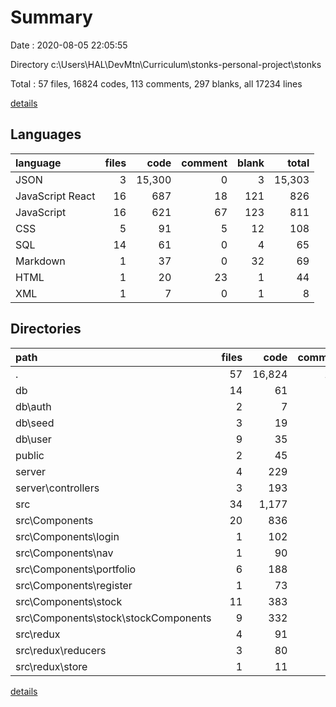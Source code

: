 # Summary

Date : 2020-08-05 22:05:55

Directory c:\Users\HAL\DevMtn\Curriculum\stonks-personal-project\stonks

Total : 57 files,  16824 codes, 113 comments, 297 blanks, all 17234 lines

[details](details.md)

## Languages
| language | files | code | comment | blank | total |
| :--- | ---: | ---: | ---: | ---: | ---: |
| JSON | 3 | 15,300 | 0 | 3 | 15,303 |
| JavaScript React | 16 | 687 | 18 | 121 | 826 |
| JavaScript | 16 | 621 | 67 | 123 | 811 |
| CSS | 5 | 91 | 5 | 12 | 108 |
| SQL | 14 | 61 | 0 | 4 | 65 |
| Markdown | 1 | 37 | 0 | 32 | 69 |
| HTML | 1 | 20 | 23 | 1 | 44 |
| XML | 1 | 7 | 0 | 1 | 8 |

## Directories
| path | files | code | comment | blank | total |
| :--- | ---: | ---: | ---: | ---: | ---: |
| . | 57 | 16,824 | 113 | 297 | 17,234 |
| db | 14 | 61 | 0 | 4 | 65 |
| db\auth | 2 | 7 | 0 | 0 | 7 |
| db\seed | 3 | 19 | 0 | 3 | 22 |
| db\user | 9 | 35 | 0 | 1 | 36 |
| public | 2 | 45 | 23 | 2 | 70 |
| server | 4 | 229 | 19 | 49 | 297 |
| server\controllers | 3 | 193 | 12 | 38 | 243 |
| src | 34 | 1,177 | 71 | 208 | 1,456 |
| src\Components | 20 | 836 | 24 | 162 | 1,022 |
| src\Components\login | 1 | 102 | 4 | 13 | 119 |
| src\Components\nav | 1 | 90 | 2 | 12 | 104 |
| src\Components\portfolio | 6 | 188 | 7 | 46 | 241 |
| src\Components\register | 1 | 73 | 4 | 10 | 87 |
| src\Components\stock | 11 | 383 | 7 | 81 | 471 |
| src\Components\stock\stockComponents | 9 | 332 | 7 | 71 | 410 |
| src\redux | 4 | 91 | 1 | 13 | 105 |
| src\redux\reducers | 3 | 80 | 1 | 11 | 92 |
| src\redux\store | 1 | 11 | 0 | 2 | 13 |

[details](details.md)